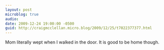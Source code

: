 ```yaml
---
layout: post
microblog: true
audio: 
date: 2009-12-24 19:00:00 -0500
guid: http://craigmcclellan.micro.blog/2009/12/25/t7022377377.html
---
```

Mom literally wept when I walked in the door. It is good to be home though.
